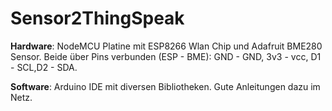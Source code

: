 # Sensor2ThingSpeak #

**Hardware**: NodeMCU Platine mit ESP8266 Wlan Chip und Adafruit BME280 Sensor. Beide über Pins verbunden (ESP - BME): GND - GND, 3v3 - vcc, D1 - SCL,D2 - SDA.

**Software**: Arduino IDE mit diversen Bibliotheken. Gute Anleitungen dazu im Netz.
